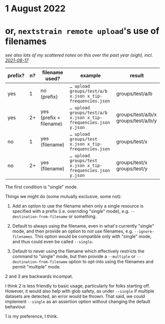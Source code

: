 # 1 August 2022
# or, `nextstrain remote upload`'s use of filenames

_see also lots of my scattered notes on this over the past year (sigh), incl. [2021-08-17](2021-08-17.md)_


prefix? | n? | filename used?           | example                                                         | result
------- | -- | ------------------------ | --------------------------------------------------------------- | -------------------------------------
yes     | 1  | no  (prefix)             | `… upload groups/test/a/b x.json x_tip-frequencies.json`        | groups/test/a/b
yes     | 2+ | yes (prefix + filename)  | `… upload groups/test/a/b x.json x_tip-frequencies.json y.json` | groups/test/a/b/x groups/test/a/b/y
no      | 1  | yes (filename)           | `… upload groups/test x.json x_tip-frequencies.json`            | groups/test/x
no      | 2+ | yes (filename)           | `… upload groups/test x.json x_tip-frequencies.json y.json`     | groups/test/x groups/test/y


The first condition is "single" mode.


Things we might do (some mutually exclusive, some not):

1. Add an option to use the filename when only a single resource is specified
   with a prefix (i.e. overriding "single" mode), e.g.
   `--destination-from-filename` or something.

2. Default to always using the filename, even in what's currently "single"
   mode, and then provide an option to *not* use filenames, e.g.
   `--ignore-filenames`.  This option would be compatible only with "single"
   mode, and thus could even be called `--single`.

3. Default to never using the filename which effectively restricts the command
   to "single" mode, but then provide a `--multiple` or
   `--destination-from-filename` option to opt-into using the filenames and
   permit "multiple" mode.


2 and 3 are backwards incompat.

I think 2 is less friendly to basic usage, particularly for folks starting off.
However, it would also help with glob safety, as under `--single` if multiple
datasets are detected, an error would be thrown.  That said, we could implement
`--single` as an assertion option without changing the default behaviour.

1 is my preference, I think.

